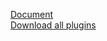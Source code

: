 [Document](http://c2rexplugins.weebly.com/)  
[Download all plugins](https://github.com/rexrainbow/C2Plugins/archive/master.zip)
